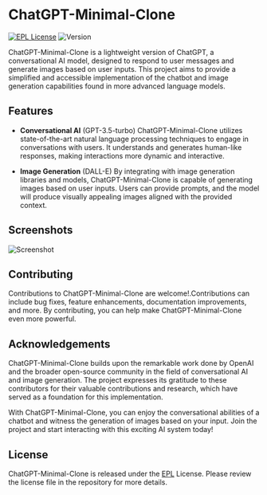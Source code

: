 
# ChatGPT-Minimal-Clone 
[![EPL License](https://img.shields.io/badge/license-EPL-blue.svg)](https://www.eclipse.org/legal/eplfaq.php)
![Version](https://img.shields.io/badge/Version-1.0-green.svg)


ChatGPT-Minimal-Clone is a lightweight version of ChatGPT, a conversational AI model, designed to respond to user messages and generate images based on user inputs. This project aims to provide a simplified and accessible implementation of the chatbot and image generation capabilities found in more advanced language models.



## Features

- **Conversational AI** (GPT-3.5-turbo)
 ChatGPT-Minimal-Clone utilizes state-of-the-art natural language processing techniques to engage in conversations with users. It understands and generates human-like responses, making interactions more dynamic and interactive.

- **Image Generation** (DALL-E)
 By integrating with image generation libraries and models, ChatGPT-Minimal-Clone is capable of generating images based on user inputs. Users can provide prompts, and the model will produce visually appealing images aligned with the provided context.


## Screenshots

![Screenshot](https://i.imgur.com/ohMt788.png)


## Contributing

Contributions to ChatGPT-Minimal-Clone are welcome!.Contributions can include bug fixes, feature enhancements, documentation improvements, and more. By contributing, you can help make ChatGPT-Minimal-Clone even more powerful.


## Acknowledgements

ChatGPT-Minimal-Clone builds upon the remarkable work done by OpenAI and the broader open-source community in the field of conversational AI and image generation. The project expresses its gratitude to these contributors for their valuable contributions and research, which have served as a foundation for this implementation.

With ChatGPT-Minimal-Clone, you can enjoy the conversational abilities of a chatbot and witness the generation of images based on your input. Join the project and start interacting with this exciting AI system today!


## License
ChatGPT-Minimal-Clone is released under the [EPL](https://github.com/xSanjayy/ChatGPT-Minimal-Clone/blob/main/LICENSE) License. Please review the license file in the repository for more details.